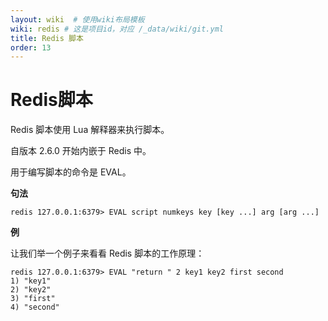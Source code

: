 ```yaml
---
layout: wiki  # 使用wiki布局模板
wiki: redis # 这是项目id，对应 /_data/wiki/git.yml
title: Redis 脚本
order: 13
---
```


# Redis脚本

Redis 脚本使用 Lua 解释器来执行脚本。

自版本 2.6.0 开始内嵌于 Redis 中。

用于编写脚本的命令是 EVAL。

**句法**

```
redis 127.0.0.1:6379> EVAL script numkeys key [key ...] arg [arg ...]  
```

**例**

让我们举一个例子来看看 Redis 脚本的工作原理：

```
redis 127.0.0.1:6379> EVAL "return " 2 key1 key2 first second    
1) "key1"   
2) "key2"   
3) "first"   
4) "second"
```
